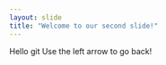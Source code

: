 ```yaml
---
layout: slide
title: "Welcome to our second slide!"
---
```

Hello git
Use the left arrow to go back!
